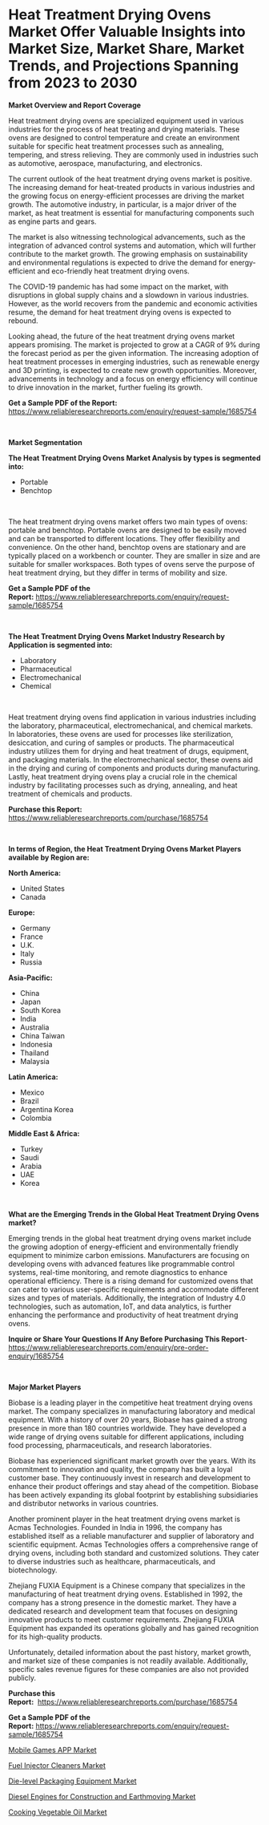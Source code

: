 <p><h1>Heat Treatment Drying Ovens Market Offer Valuable Insights into Market Size, Market Share, Market Trends, and Projections Spanning from 2023 to 2030</h1></p><p><strong>Market Overview and Report Coverage</strong></p>
<p><p>Heat treatment drying ovens are specialized equipment used in various industries for the process of heat treating and drying materials. These ovens are designed to control temperature and create an environment suitable for specific heat treatment processes such as annealing, tempering, and stress relieving. They are commonly used in industries such as automotive, aerospace, manufacturing, and electronics.</p><p>The current outlook of the heat treatment drying ovens market is positive. The increasing demand for heat-treated products in various industries and the growing focus on energy-efficient processes are driving the market growth. The automotive industry, in particular, is a major driver of the market, as heat treatment is essential for manufacturing components such as engine parts and gears.</p><p>The market is also witnessing technological advancements, such as the integration of advanced control systems and automation, which will further contribute to the market growth. The growing emphasis on sustainability and environmental regulations is expected to drive the demand for energy-efficient and eco-friendly heat treatment drying ovens.</p><p>The COVID-19 pandemic has had some impact on the market, with disruptions in global supply chains and a slowdown in various industries. However, as the world recovers from the pandemic and economic activities resume, the demand for heat treatment drying ovens is expected to rebound.</p><p>Looking ahead, the future of the heat treatment drying ovens market appears promising. The market is projected to grow at a CAGR of 9% during the forecast period as per the given information. The increasing adoption of heat treatment processes in emerging industries, such as renewable energy and 3D printing, is expected to create new growth opportunities. Moreover, advancements in technology and a focus on energy efficiency will continue to drive innovation in the market, further fueling its growth.</p></p>
<p><strong>Get a Sample PDF of the Report:</strong> <a href="https://www.reliableresearchreports.com/enquiry/request-sample/1685754">https://www.reliableresearchreports.com/enquiry/request-sample/1685754</a></p>
<p>&nbsp;</p>
<p><strong>Market Segmentation</strong></p>
<p><strong>The Heat Treatment Drying Ovens Market Analysis by types is segmented into:</strong></p>
<p><ul><li>Portable</li><li>Benchtop</li></ul></p>
<p>&nbsp;</p>
<p><p>The heat treatment drying ovens market offers two main types of ovens: portable and benchtop. Portable ovens are designed to be easily moved and can be transported to different locations. They offer flexibility and convenience. On the other hand, benchtop ovens are stationary and are typically placed on a workbench or counter. They are smaller in size and are suitable for smaller workspaces. Both types of ovens serve the purpose of heat treatment drying, but they differ in terms of mobility and size.</p></p>
<p><strong>Get a Sample PDF of the Report:</strong>&nbsp;<a href="https://www.reliableresearchreports.com/enquiry/request-sample/1685754">https://www.reliableresearchreports.com/enquiry/request-sample/1685754</a></p>
<p>&nbsp;</p>
<p><strong>The Heat Treatment Drying Ovens Market Industry Research by Application is segmented into:</strong></p>
<p><ul><li>Laboratory</li><li>Pharmaceutical</li><li>Electromechanical</li><li>Chemical</li></ul></p>
<p>&nbsp;</p>
<p><p>Heat treatment drying ovens find application in various industries including the laboratory, pharmaceutical, electromechanical, and chemical markets. In laboratories, these ovens are used for processes like sterilization, desiccation, and curing of samples or products. The pharmaceutical industry utilizes them for drying and heat treatment of drugs, equipment, and packaging materials. In the electromechanical sector, these ovens aid in the drying and curing of components and products during manufacturing. Lastly, heat treatment drying ovens play a crucial role in the chemical industry by facilitating processes such as drying, annealing, and heat treatment of chemicals and products.</p></p>
<p><strong>Purchase this Report:</strong>&nbsp; <a href="https://www.reliableresearchreports.com/purchase/1685754">https://www.reliableresearchreports.com/purchase/1685754</a></p>
<p>&nbsp;</p>
<p><strong>In terms of Region, the Heat Treatment Drying Ovens Market Players available by Region are:</strong></p>
<p>
    <p> <strong> North America: </strong>
        <ul>
            <li>United States</li>
            <li>Canada</li>
        </ul>
        </p> 
    <p> <strong> Europe: </strong>
        <ul>
            <li>Germany</li>
            <li>France</li>
            <li>U.K.</li>
            <li>Italy</li>
            <li>Russia</li>
        </ul>
        </p> 
    <p> <strong> Asia-Pacific: </strong>
        <ul>
            <li>China</li>
            <li>Japan</li>
            <li>South Korea</li>
            <li>India</li>
            <li>Australia</li>
            <li>China Taiwan</li>
            <li>Indonesia</li>
            <li>Thailand</li>
            <li>Malaysia</li>
        </ul>
        </p> 
    <p> <strong> Latin America: </strong>
        <ul>
            <li>Mexico</li>
            <li>Brazil</li>
            <li>Argentina Korea</li>
            <li>Colombia</li>
        </ul>
        </p> 
    <p> <strong> Middle East & Africa: </strong>
        <ul>
            <li>Turkey</li>
            <li>Saudi</li>
            <li>Arabia</li>
            <li>UAE</li>
            <li>Korea</li>
        </ul>
    </p>
    </p>
<p>&nbsp;</p>
<p><strong>What are the Emerging Trends in the Global Heat Treatment Drying Ovens market?</strong></p>
<p><p>Emerging trends in the global heat treatment drying ovens market include the growing adoption of energy-efficient and environmentally friendly equipment to minimize carbon emissions. Manufacturers are focusing on developing ovens with advanced features like programmable control systems, real-time monitoring, and remote diagnostics to enhance operational efficiency. There is a rising demand for customized ovens that can cater to various user-specific requirements and accommodate different sizes and types of materials. Additionally, the integration of Industry 4.0 technologies, such as automation, IoT, and data analytics, is further enhancing the performance and productivity of heat treatment drying ovens.</p></p>
<p><strong>Inquire or Share Your Questions If Any Before Purchasing This Report</strong>- <a href="https://www.reliableresearchreports.com/enquiry/pre-order-enquiry/1685754">https://www.reliableresearchreports.com/enquiry/pre-order-enquiry/1685754</a></p>
<p>&nbsp;</p>
<p><strong>Major Market Players</strong></p>
<p><p>Biobase is a leading player in the competitive heat treatment drying ovens market. The company specializes in manufacturing laboratory and medical equipment. With a history of over 20 years, Biobase has gained a strong presence in more than 180 countries worldwide. They have developed a wide range of drying ovens suitable for different applications, including food processing, pharmaceuticals, and research laboratories.</p><p>Biobase has experienced significant market growth over the years. With its commitment to innovation and quality, the company has built a loyal customer base. They continuously invest in research and development to enhance their product offerings and stay ahead of the competition. Biobase has been actively expanding its global footprint by establishing subsidiaries and distributor networks in various countries.</p><p>Another prominent player in the heat treatment drying ovens market is Acmas Technologies. Founded in India in 1996, the company has established itself as a reliable manufacturer and supplier of laboratory and scientific equipment. Acmas Technologies offers a comprehensive range of drying ovens, including both standard and customized solutions. They cater to diverse industries such as healthcare, pharmaceuticals, and biotechnology.</p><p>Zhejiang FUXIA Equipment is a Chinese company that specializes in the manufacturing of heat treatment drying ovens. Established in 1992, the company has a strong presence in the domestic market. They have a dedicated research and development team that focuses on designing innovative products to meet customer requirements. Zhejiang FUXIA Equipment has expanded its operations globally and has gained recognition for its high-quality products.</p><p>Unfortunately, detailed information about the past history, market growth, and market size of these companies is not readily available. Additionally, specific sales revenue figures for these companies are also not provided publicly.</p></p>
<p><strong>Purchase this Report:</strong>&nbsp;&nbsp;<a href="https://www.reliableresearchreports.com/purchase/1685754">https://www.reliableresearchreports.com/purchase/1685754</a></p>
<p></p>
<p><strong>Get a Sample PDF of the Report:</strong>&nbsp;<a href="https://www.reliableresearchreports.com/enquiry/request-sample/1685754">https://www.reliableresearchreports.com/enquiry/request-sample/1685754</a></p>
<p><p><a href="https://medium.com/@lottiejerde6456/mobile-games-app-market-the-key-to-successful-business-strategy-forecast-till-2030-39bf2e6720c4">Mobile Games APP Market</a></p><p><a href="https://github.com/RickHolmes3/Market-Research-Report-List-1/blob/main/fuel-injector-cleaners-market.md">Fuel Injector Cleaners Market</a></p><p><a href="https://www.linkedin.com/pulse/decoding-die-level-packaging-equipment-market-deep-dive-a9sce/">Die-level Packaging Equipment Market</a></p><p><a href="https://www.linkedin.com/pulse/diesel-engines-construction-earthmoving-market-research-report-zhame/">Diesel Engines for Construction and Earthmoving Market</a></p><p><a href="https://medium.com/@lottierunte2662/cooking-vegetable-oil-market-size-growth-forecast-2023-2030-f65229def625">Cooking Vegetable Oil Market</a></p></p>